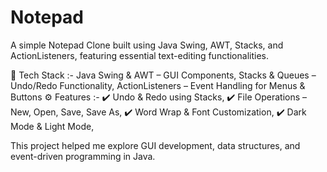 # Notepad
A simple Notepad Clone built using Java Swing, AWT, Stacks, and ActionListeners, featuring essential text-editing functionalities.

🚀 Tech Stack :- 
Java Swing & AWT – GUI Components,
Stacks & Queues – Undo/Redo Functionality,
ActionListeners – Event Handling for Menus & Buttons
⚙️ Features :-
✔️ Undo & Redo using Stacks,
✔️ File Operations – New, Open, Save, Save As,
✔️ Word Wrap & Font Customization,
✔️ Dark Mode & Light Mode,

This project helped me explore GUI development, data structures, and event-driven programming in Java.
